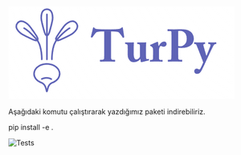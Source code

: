 ![Logo](TurPyLogo.png)

Aşağıdaki komutu çalıştırarak yazdığımız paketi indirebiliriz. 

pip install -e .

![Tests](https://github.com/atilla00/TurPy/actions/workflows/<WORKFLOW_FILE>/badge.svg)